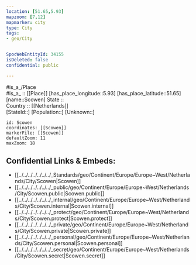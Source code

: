 ```yaml
---
location: [51.65,5.93] 
mapzoom: [7,12] 
mapmarker: city 
type: City
tags:
- geo/City


SpocWebEntityId: 34155
isDeleted: false
confidential: public

---
```

#is_a_/Place  
#is_a_ :: [[Place]] 
[has_place_longitude::5.93] 
[has_place_latitude::51.65] 
[name::Scowen] 
State ::  
Country :: [[Netherlands]]  
[StateId::] 
[Population::] 
[Unknown::] 


```leaflet
id: Scowen
coordinates: [[Scowen]] 
markerFile: [[Scowen]] 
defaultZoom: 11 
maxZoom: 18
```


## Confidential Links & Embeds: 
- [[../../../../../../../_Standards/geo/Continent/Europe/Europe~West/Netherlands/City/Scowen|Scowen]] 
- [[../../../../../../../_public/geo/Continent/Europe/Europe~West/Netherlands/City/Scowen.public|Scowen.public]] 
- [[../../../../../../../_internal/geo/Continent/Europe/Europe~West/Netherlands/City/Scowen.internal|Scowen.internal]] 
- [[../../../../../../../_protect/geo/Continent/Europe/Europe~West/Netherlands/City/Scowen.protect|Scowen.protect]] 
- [[../../../../../../../_private/geo/Continent/Europe/Europe~West/Netherlands/City/Scowen.private|Scowen.private]] 
- [[../../../../../../../_personal/geo/Continent/Europe/Europe~West/Netherlands/City/Scowen.personal|Scowen.personal]] 
- [[../../../../../../../_secret/geo/Continent/Europe/Europe~West/Netherlands/City/Scowen.secret|Scowen.secret]] 
